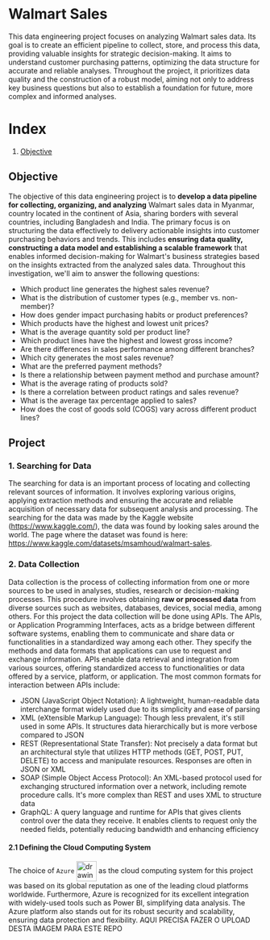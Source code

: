 # Walmart Sales
This data engineering project focuses on analyzing Walmart sales data. Its goal is to create an efficient pipeline to collect, store, and process this data, providing valuable insights for strategic decision-making. It aims to understand customer purchasing patterns, optimizing the data structure for accurate and reliable analyses. Throughout the project, it prioritizes data quality and the construction of a robust model, aiming not only to address key business questions but also to establish a foundation for future, more complex and informed analyses.

# Index
1. [Objective](#Objective)


## Objective
The objective of this data engineering project is to **develop a data pipeline for collecting, organizing, and analyzing** Walmart sales data in Myanmar, country located in the continent of Asia, sharing borders with several countries, including Bangladesh and India. The primary focus is on structuring the data effectively to delivery actionable insights into customer purchasing behaviors and trends. This includes **ensuring data quality, constructing a data model and establishing a scalable framework** that enables informed decision-making for Walmart's business strategies based on the insights extracted from the analyzed sales data. Throughout this investigation, we'll aim to answer the following questions:

- Which product line generates the highest sales revenue?
- What is the distribution of customer types (e.g., member vs. non-member)?
- How does gender impact purchasing habits or product preferences?
- Which products have the highest and lowest unit prices?
- What is the average quantity sold per product line?
- Which product lines have the highest and lowest gross income?
- Are there differences in sales performance among different branches?
- Which city generates the most sales revenue?
- What are the preferred payment methods?
- Is there a relationship between payment method and purchase amount?
- What is the average rating of products sold?
- Is there a correlation between product ratings and sales revenue?
- What is the average tax percentage applied to sales?
- How does the cost of goods sold (COGS) vary across different product lines?

## Project
### 1. Searching for Data
The searching for data is an important process of locating and collecting relevant sources of information. It involves exploring various origins, applying extraction methods and ensuring the accurate and reliable acquisition of necessary data for subsequent analysis and processing. The searching for the data was made by the Kaggle website (https://www.kaggle.com/), the data was found by looking sales around the world. The page where the dataset was found is here: https://www.kaggle.com/datasets/msamhoud/walmart-sales.

### 2. Data Collection
Data collection is the process of collecting information from one or more sources to be used in analyses, studies, research or decision-making processes. This procedure involves obtaining **raw or processed data** from diverse sources such as websites, databases, devices, social media, among others.
For this project the data collection will be done using APIs.
The APIs, or Application Programming Interfaces, acts as a bridge between different software systems, enabling them to communicate and share data or functionalities in a standardized way among each other. They specify the methods and data formats that applications can use to request and exchange information. APIs enable data retrieval and integration from various sources, offering standardized access to functionalities or data offered by a service, platform, or application. The most common formats for interaction between APIs include:

- JSON (JavaScript Object Notation): A lightweight, human-readable data interchange format widely used due to its simplicity and ease of parsing
- XML (eXtensible Markup Language): Though less prevalent, it's still used in some APIs. It structures data hierarchically but is more verbose compared to JSON
- REST (Representational State Transfer): Not precisely a data format but an architectural style that utilizes HTTP methods (GET, POST, PUT, DELETE) to access and manipulate resources. Responses are often in JSON or XML
- SOAP (Simple Object Access Protocol): An XML-based protocol used for exchanging structured information over a network, including remote procedure calls. It's more complex than REST and uses XML to structure data
- GraphQL: A query language and runtime for APIs that gives clients control over the data they receive. It enables clients to request only the needed fields, potentially reducing bandwidth and enhancing efficiency

#### 2.1 Defining the Cloud Computing System
The choice of `Azure` <img align="center" src="https://github.com/bbucalonserra/data_engineering/blob/main/pictures/azure_logo.png" alt="drawing" width="40"/> as the cloud computing system for this project was based on its global reputation as one of the leading cloud platforms worldwide. Furthermore, Azure is recognized for its excellent integration with widely-used tools such as Power BI, simplifying data analysis. The Azure platform also stands out for its robust security and scalability, ensuring data protection and flexibility. AQUI PRECISA FAZER O UPLOAD DESTA IMAGEM PARA ESTE REPO


